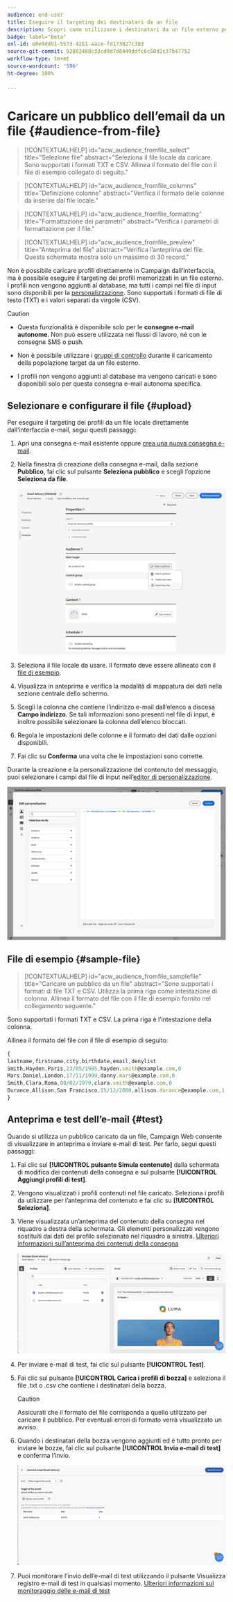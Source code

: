```yaml
---
audience: end-user
title: Eseguire il targeting dei destinatari da un file
description: Scopri come utilizzare i destinatari da un file esterno per creare il pubblico dell’e-mail
badge: label="Beta"
exl-id: e6e0dd01-5573-4261-aace-fd173827c383
source-git-commit: 92882488c33cd0d7d8449ddfc6c50d2c37b47752
workflow-type: tm+mt
source-wordcount: '596'
ht-degree: 100%

---
```


# Caricare un pubblico dell’email da un file {#audience-from-file}

>[!CONTEXTUALHELP]
>id="acw_audience_fromfile_select"
>title="Selezione file"
>abstract="Seleziona il file locale da caricare. Sono supportati i formati TXT e CSV. Allinea il formato del file con il file di esempio collegato di seguito."

>[!CONTEXTUALHELP]
>id="acw_audience_fromfile_columns"
>title="Definizione colonne"
>abstract="Verifica il formato delle colonne da inserire dal file locale."

>[!CONTEXTUALHELP]
>id="acw_audience_fromfile_formatting"
>title="Formattazione dei parametri"
>abstract="Verifica i parametri di formattazione per il file."


>[!CONTEXTUALHELP]
>id="acw_audience_fromfile_preview"
>title="Anteprima del file"
>abstract="Verifica l’anteprima del file. Questa schermata mostra solo un massimo di 30 record."



Non è possibile caricare profili direttamente in Campaign dall’interfaccia, ma è possibile eseguire il targeting dei profili memorizzati in un file esterno. I profili non vengono aggiunti al database, ma tutti i campi nel file di input sono disponibili per la [personalizzazione](../personalization/gs-personalization.md). Sono supportati i formati di file di testo (TXT) e i valori separati da virgole (CSV).

>[!CAUTION]
>
>* Questa funzionalità è disponibile solo per le **consegne e-mail autonome**. Non può essere utilizzata nei flussi di lavoro, né con le consegne SMS o push.
>
>* Non è possibile utilizzare i [gruppi di controllo](control-group.md) durante il caricamento della popolazione target da un file esterno.
>
>* I profili non vengono aggiunti al database ma vengono caricati e sono disponibili solo per questa consegna e-mail autonoma specifica.

## Selezionare e configurare il file {#upload}

Per eseguire il targeting dei profili da un file locale direttamente dall’interfaccia e-mail, segui questi passaggi:

1. Apri una consegna e-mail esistente oppure [crea una nuova consegna e-mail](../email/create-email.md).
1. Nella finestra di creazione della consegna e-mail, dalla sezione **Pubblico**, fai clic sul pulsante **Seleziona pubblico** e scegli l’opzione **Seleziona da file**.

   ![](assets/select-from-file.png)

1. Seleziona il file locale da usare. Il formato deve essere allineato con il [file di esempio](#sample-file).
1. Visualizza in anteprima e verifica la modalità di mappatura dei dati nella sezione centrale dello schermo.
1. Scegli la colonna che contiene l’indirizzo e-mail dall’elenco a discesa **Campo indirizzo**. Se tali informazioni sono presenti nel file di input, è inoltre possibile selezionare la colonna dell’elenco bloccati.
1. Regola le impostazioni delle colonne e il formato dei dati dalle opzioni disponibili.
1. Fai clic su **Conferma** una volta che le impostazioni sono corrette.

Durante la creazione e la personalizzazione del contenuto del messaggio, puoi selezionare i campi dal file di input nell’[editor di personalizzazione](../personalization/gs-personalization.md).

![](assets/select-external-perso.png)

## File di esempio {#sample-file}

>[!CONTEXTUALHELP]
>id="acw_audience_fromfile_samplefile"
>title="Caricare un pubblico da un file"
>abstract="Sono supportati i formati di file TXT e CSV. Utilizza la prima riga come intestazione di colonna. Allinea il formato del file con il file di esempio fornito nel collegamento seguente."

Sono supportati i formati TXT e CSV. La prima riga è l’intestazione della colonna.

Allinea il formato del file con il file di esempio di seguito:

```javascript
{
lastname,firstname,city,birthdate,email,denylist
Smith,Hayden,Paris,23/05/1985,hayden.smith@example.com,0
Mars,Daniel,London,17/11/1999,danny.mars@example.com,0
Smith,Clara,Roma,08/02/1979,clara.smith@example.com,0
Durance,Allison,San Francisco,15/12/2000,allison.durance@example.com,1
}
```

## Anteprima e test dell’e-mail {#test}

Quando si utilizza un pubblico caricato da un file, Campaign Web consente di visualizzare in anteprima e inviare e-mail di test. Per farlo, segui questi passaggi:

1. Fai clic sul **[!UICONTROL pulsante Simula contenuto]** dalla schermata di modifica dei contenuti della consegna e sul pulsante **[!UICONTROL Aggiungi profili di test]**.

1. Vengono visualizzati i profili contenuti nel file caricato. Seleziona i profili da utilizzare per l’anteprima del contenuto e fai clic su **[!UICONTROL Seleziona]**.

1. Viene visualizzata un’anteprima del contenuto della consegna nel riquadro a destra della schermata. Gli elementi personalizzati vengono sostituiti dai dati del profilo selezionato nel riquadro a sinistra. [Ulteriori informazioni sull’anteprima dei contenuti della consegna](../preview-test/preview-content.md)

   ![](assets/file-upload-preview.png)

1. Per inviare e-mail di test, fai clic sul pulsante **[!UICONTROL Test]**.

1. Fai clic sul pulsante **[!UICONTROL Carica i profili di bozza]** e seleziona il file .txt o .csv che contiene i destinatari della bozza.

   >[!CAUTION]
   >
   >Assicurati che il formato del file corrisponda a quello utilizzato per caricare il pubblico. Per eventuali errori di formato verrà visualizzato un avviso.

1. Quando i destinatari della bozza vengono aggiunti ed è tutto pronto per inviare le bozze, fai clic sul pulsante **[!UICONTROL Invia e-mail di test]** e conferma l’invio.

   ![](assets/file-upload-test.png)

1. Puoi monitorare l’invio dell’e-mail di test utilizzando il pulsante Visualizza registro e-mail di test in qualsiasi momento. [Ulteriori informazioni sul monitoraggio delle e-mail di test](../preview-test/test-deliveries.md#access-sent-test-deliveries-access-proofs)
